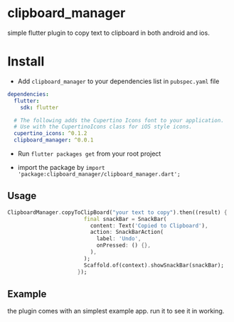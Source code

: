 # clipboard_manager

simple flutter plugin to copy text to clipboard in both android and ios.

# Install

- Add `clipboard_manager` to your dependencies list in `pubspec.yaml` file
```yaml
dependencies:
  flutter:
    sdk: flutter

  # The following adds the Cupertino Icons font to your application.
  # Use with the CupertinoIcons class for iOS style icons.
  cupertino_icons: ^0.1.2
  clipboard_manager: ^0.0.1
```
- Run `flutter packages get` from your root project

- import the package by `import 'package:clipboard_manager/clipboard_manager.dart';`


## Usage

```dart
ClipboardManager.copyToClipBoard("your text to copy").then((result) {
                        final snackBar = SnackBar(
                          content: Text('Copied to Clipboard'),
                          action: SnackBarAction(
                            label: 'Undo',
                            onPressed: () {},
                          ),
                        );
                        Scaffold.of(context).showSnackBar(snackBar);
                      });

```

## Example

the plugin comes with an simplest example app. run it to see it in working.
